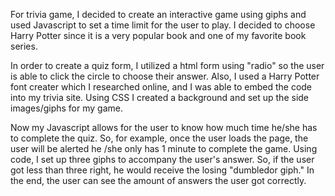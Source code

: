 For trivia game, I decided to create an interactive game using giphs and used Javascript to set a time limit for the user to play. I decided to choose Harry Potter since it is a very popular book and one of my favorite book series. 

 In order to create a quiz form, I utilized a html form using "radio" so the user is able to click the circle to choose their answer. Also, I used a Harry Potter font creater which I researched online, and I was able to embed the code into my trivia site. Using CSS I created a background and set up the side images/giphs for my game. 

 Now my Javascript allows for the user to know how much time he/she has to complete the quiz. So, for example, once the user loads the page, the user will be alerted he /she only has 1 minute to complete the game. Using code, I set up three giphs to accompany the user's answer. So, if the user got less than three right, he would receive the losing "dumbledor giph." In the end, the user can see the amount of answers the user got correctly. 

